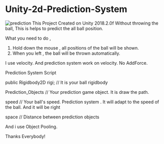 # Unity-2d-Prediction-System

![prediction](https://user-images.githubusercontent.com/24853166/50562918-86544280-0d29-11e9-96ad-395e3a918087.png) 
This Project Created on Unity 2018.2.0f
Without throwing the ball, This is helps to predict the  all ball position.

What you need to do ,

1. Hold down the mouse , all positions of the ball will be shown.
2. When you left , the ball will be thrown automatically.

I use velocity. And prediction system work on velocity. No AddForce.

Prediction System Script

public Rigidbody2D rigi; // It is your ball rigidbody

Prediction_Objects // Your prediction game object. It is draw the path.

speed  // Your ball's speed. Prediction system . It will adapt to the speed of the ball. And it will be right

space // Distance between prediction objects

And i use Object Pooling.

Thanks Everybody!
